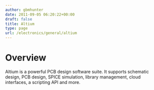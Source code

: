 ```yaml
---
author: gbmhunter
date: 2011-09-05 06:20:22+00:00
draft: false
title: Altium
type: page
url: /electronics/general/altium
---
```


# Overview

Altium is a powerful PCB design software suite. It supports schematic design, PCB design, SPICE simulation, library management, cloud interfaces, a scripting API and more.
